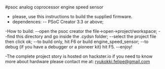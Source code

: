 #psoc analog coprocessor engine speed sensor

- please, use this instructions to build the supplied firmware.
- dependences:
  -- PSoC Creator 3.3 or above;

-How to build:
 --open the psoc creator the file->open->project/workspace;
 --find this directory and go inside the .cydsn folder;
 --select the project file then click ok;
 --to build only, hit F6 or build engine_speed_sensor;
 --to debug (if you have a debugger or a pioneer kit) hit F5.
 --enjoy!

-The complete project story is hosted on hackster.io if you need to know more
 about hardware please contact me at: ryukokki.felipe@gmail.com


